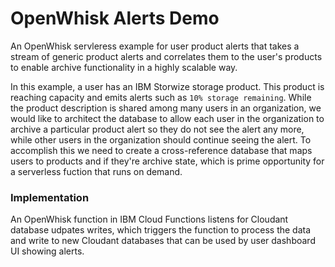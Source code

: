 # OpenWhisk Alerts Demo
An OpenWhisk servleress example for user product alerts that takes a stream of generic product alerts and correlates them to the user's products to enable archive functionality in a highly scalable way. 

In this example, a user has an IBM Storwize storage product. This product is reaching capacity and emits alerts such as `10% storage remaining`. While the product description is shared among many users in an organization, we would like to architect the database to allow each user in the organization to archive a particular product alert so they do not see the alert any more, while other users in the organization should continue seeing the alert. To accomplish this we need to create a cross-reference database that maps users to products and if they're archive state, which is prime opportunity for a serverless fuction that runs on demand. 

### Implementation 
An OpenWhisk function in IBM Cloud Functions listens for Cloudant database udpates writes, which triggers the function to process the data and write to new Cloudant databases that can be used by user dashboard UI showing alerts. 

